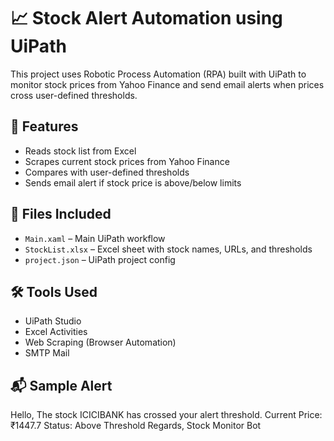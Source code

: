# 📈 Stock Alert Automation using UiPath

This project uses Robotic Process Automation (RPA) built with UiPath to monitor stock prices from Yahoo Finance and send email alerts when prices cross user-defined thresholds.

## 🚀 Features
- Reads stock list from Excel
- Scrapes current stock prices from Yahoo Finance
- Compares with user-defined thresholds
- Sends email alert if stock price is above/below limits

## 📂 Files Included
- `Main.xaml` – Main UiPath workflow
- `StockList.xlsx` – Excel sheet with stock names, URLs, and thresholds
- `project.json` – UiPath project config

## 🛠️ Tools Used
- UiPath Studio
- Excel Activities
- Web Scraping (Browser Automation)
- SMTP Mail

## 📬 Sample Alert
Hello,
The stock ICICIBANK has crossed your alert threshold.
Current Price: ₹1447.7
Status: Above Threshold
Regards,
Stock Monitor Bot
